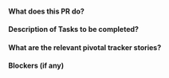 #### What does this PR do?

#### Description of Tasks to be completed?

#### What are the relevant pivotal tracker stories?

#### Blockers (if any)